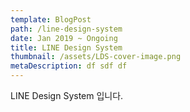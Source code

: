 ```yaml
---
template: BlogPost
path: /line-design-system
date: Jan 2019 ~ Ongoing
title: LINE Design System
thumbnail: /assets/LDS-cover-image.png
metaDescription: df sdf df
---
```

LINE Design System 입니다.
